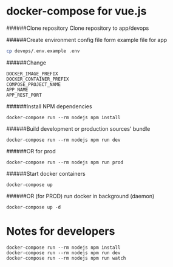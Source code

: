 # docker-compose for vue.js

######Clone repository
Clone repository to app/devops

######Create environment config file form example file for app

```bash
cp devops/.env.example .env
```

######Change

```
DOCKER_IMAGE_PREFIX
DOCKER_CONTAINER_PREFIX
COMPOSE_PROJECT_NAME
APP_NAME
APP_REST_PORT
```

######Install NPM dependencies

```
docker-compose run --rm nodejs npm install
```

######Build development or production sources' bundle

```
docker-compose run --rm nodejs npm run dev
```

######OR for prod

```
docker-compose run --rm nodejs npm run prod
```

######Start docker containers

```
docker-compose up
```

######OR (for PROD) run docker in background (daemon)

```
docker-compose up -d
```

# Notes for developers
 ```
docker-compose run --rm nodejs npm install
docker-compose run --rm nodejs npm run dev
docker-compose run --rm nodejs npm run watch
